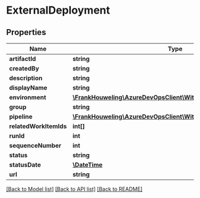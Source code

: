 # ExternalDeployment

## Properties
Name | Type | Description | Notes
------------ | ------------- | ------------- | -------------
**artifactId** | **string** |  | [optional] 
**createdBy** | **string** |  | [optional] 
**description** | **string** |  | [optional] 
**displayName** | **string** |  | [optional] 
**environment** | [**\FrankHouweling\AzureDevOpsClient\Wit\Model\ExternalEnvironment**](ExternalEnvironment.md) |  | [optional] 
**group** | **string** |  | [optional] 
**pipeline** | [**\FrankHouweling\AzureDevOpsClient\Wit\Model\ExternalPipeline**](ExternalPipeline.md) |  | [optional] 
**relatedWorkItemIds** | **int[]** |  | [optional] 
**runId** | **int** |  | [optional] 
**sequenceNumber** | **int** |  | [optional] 
**status** | **string** |  | [optional] 
**statusDate** | [**\DateTime**](\DateTime.md) |  | [optional] 
**url** | **string** |  | [optional] 

[[Back to Model list]](../README.md#documentation-for-models) [[Back to API list]](../README.md#documentation-for-api-endpoints) [[Back to README]](../README.md)


